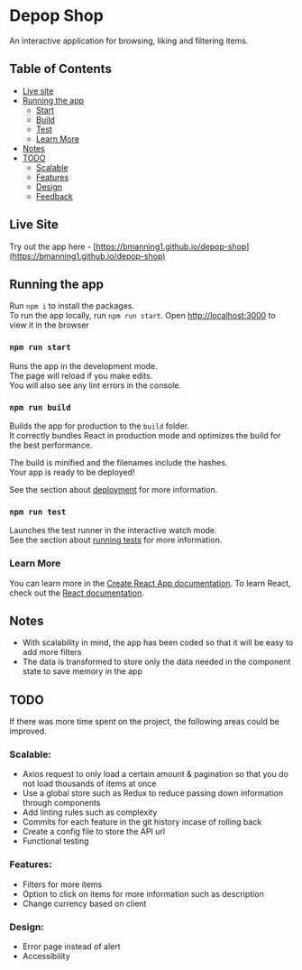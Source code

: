# Depop Shop

An interactive application for browsing, liking and filtering items.

## Table of Contents

- [Live site](#live-site)
- [Running the app](#running-the-app)
    - [Start](#npm-start)
    - [Build](#npm-run-build)
    - [Test](#npm-run-test)
    - [Learn More](#learn-more)
- [Notes](#notes)
- [TODO](#todo)
    - [Scalable](#scalable)
    - [Features](#features)
    - [Design](#design)
    - [Feedback](#feedback)

## Live Site

Try out the app here - [https://bmanning1.github.io/depop-shop](https://bmanning1.github.io/depop-shop)

## Running the app

Run `npm i` to install the packages.<br />
To run the app locally, run `npm run start`.
Open [http://localhost:3000](http://localhost:3000) to view it in the browser

### `npm run start`

Runs the app in the development mode.<br />
The page will reload if you make edits.<br />
You will also see any lint errors in the console.

### `npm run build`

Builds the app for production to the `build` folder.<br />
It correctly bundles React in production mode and optimizes the build for the best performance.

The build is minified and the filenames include the hashes.<br />
Your app is ready to be deployed!

See the section about [deployment](https://facebook.github.io/create-react-app/docs/deployment) for more information.

### `npm run test`

Launches the test runner in the interactive watch mode.<br />
See the section about [running tests](https://facebook.github.io/create-react-app/docs/running-tests) for more information.

### Learn More

You can learn more in the [Create React App documentation](https://facebook.github.io/create-react-app/docs/getting-started).
To learn React, check out the [React documentation](https://reactjs.org/).

## Notes

- With scalability in mind, the app has been coded so that it will be easy to add more filters
- The data is transformed to store only the data needed in the component state to save memory in the app

## TODO

If there was more time spent on the project, the following areas could be improved.

### Scalable:
- Axios request to only load a certain amount & pagination so that you do not load thousands of items at once
- Use a global store such as Redux to reduce passing down information through components
- Add linting rules such as complexity
- Commits for each feature in the git history incase of rolling back
- Create a config file to store the API url
- Functional testing

### Features:
- Filters for more items
- Option to click on items for more information such as description
- Change currency based on client

### Design:
- Error page instead of alert
- Accessibility
